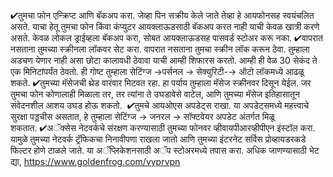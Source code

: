 
✔तुमचा फोन एन्क्रिप्ट आणि बॅकअप करा. जेव्हा पिन सक्रीय केले जाते तेव्हा हे आयफोनसह स्वयंचलित असते. याचा हेतू तुमचा फोन किंवा कंप्युटर आयक्लाऊडसाठी बॅकअप करत नाही याची केवळ खात्री करणे असते. केवळ लोकल ड्राईव्हला बॅकअप करा, सोबत आयक्लाऊडसह पासवर्ड स्टोअर करू नका. ✔वापरात नसताना तुमच्या स्क्रीनला लॉकवर सेट करा. वापरात नसताना तुमचा स्क्रीन लॉक करून ठेवा. तुम्हाला अडचण येणार नाही असा छोटा कालावधी ठेवावा याची आम्ही शिफारस करतो. आम्ही ही वेळ 30 सेकंद ते एक मिनिटांपर्यंत ठेवतो. ही गोष्ट तुम्हाला सेटिंग्ज →पर्सनल → सेक्युरिटी-→ ऑटो लॉकमध्ये आढळू शकते. ✔तुमच्या मॅसेजची थ्रेड वारंवार मिटवत रहा. हा पर्याय तुम्हाला मॅसेज स्क्रीनवर दिसून येईल. जर तुमचा फोन कोणालाही मिळाला तर, तर त्यांना ते उघडावेसे वाटेल, आणि तुमच्या मॅसेज इतिहासातून संवेदनशील आशय उघड होऊ शकतो.   ✔तुमचे आयओएस अपडेट्स राखा. या अपडेट्समध्ये महत्त्वाचे सुरक्षा पड्डचीस असतात, हे तुम्हाला सेटिंग्ज → जनरल → सॉफ्टवेयर अपडेट अंतर्गत मिळू शकतात. ✔अॅक्सेस नेटवर्कचे संरक्षण करण्यासाठी तुमच्या फोनवर व्हीवायपीआरव्हीपीएन इंस्टॉल करा. यामुळे तुमच्या नेटवर्क ट्रॅफिकचा निनावीपणा राखला जातो आणि तुमच्या इंटरनेट सर्विस प्रोव्हायडरकडे फिल्टर होणे टाळले जाते. या अॅप्लिकेशनसाठी अॅप स्टोअरमध्ये तपास करा. अधिक जाणण्यासाठी भेट द्या, https://www.goldenfrog.com/vyprvpn